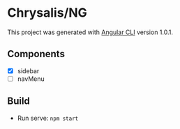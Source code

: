 # Chrysalis/NG

This project was generated with [Angular CLI](https://github.com/angular/angular-cli) version 1.0.1.

## Components

- [x] sidebar
- [ ] navMenu

## Build
* Run serve: `npm start`